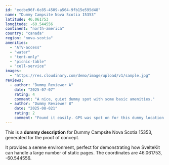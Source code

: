 ```yaml
---
id: "eccbe96f-6c85-4509-a564-9fb15e595d48"
name: "Dummy Campsite Nova Scotia 15353"
latitude: 46.061753
longitude: -60.544556
continent: "north-america"
country: "canada"
region: "nova-scotia"
amenities:
  - "ATV-access"
  - "water"
  - "tent-only"
  - "picnic-table"
  - "cell-service"
images:
  - "https://res.cloudinary.com/demo/image/upload/v1/sample.jpg"
reviews:
  - author: "Dummy Reviewer A"
    date: "2025-07-07"
    rating: 4
    comment: "A nice, quiet dummy spot with some basic amenities."
  - author: "Dummy Reviewer B"
    date: "2025-08-021"
    rating: 2
    comment: "Found it easily. GPS was spot on for this dummy location."
---
```


This is a **dummy description** for Dummy Campsite Nova Scotia 15353, generated for the proof of concept.

It provides a serene environment, perfect for demonstrating how SvelteKit can handle a large number of static pages. The coordinates are 46.061753, -60.544556.
